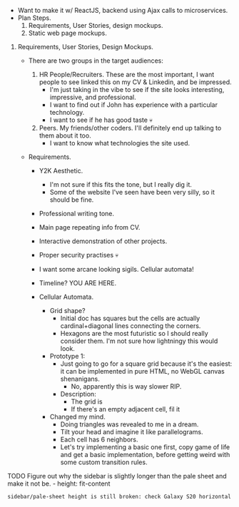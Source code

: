 + Want to make it w/ ReactJS, backend using Ajax calls to microservices.
+ Plan Steps.
	1. Requirements, User Stories, design mockups.
	2. Static web page mockups.

1. Requirements, User Stories, Design Mockups.
	+ There are two groups in the target audiences:
		1. HR People/Recruiters. These are the most important, I want people to see linked this on my CV & Linkedin, and be impressed.
			+ I'm just taking in the vibe to see if the site looks interesting, impressive, and professional.
			+ I want to find out if John has experience with a particular technology.
			+ I want to see if he has good taste 💀
		2. Peers. My friends/other coders. I'll definitely end up talking to them about it too.
			+ I want to know what technologies the site used.

	+ Requirements.
		+ Y2K Aesthetic. 
			+ I'm not sure if this fits the tone, but I really dig it.
			+ Some of the website I've seen have been very silly, so it should be fine.
		+ Professional writing tone.
		+ Main page repeating info from CV.
		+ Interactive demonstration of other projects.
		+ Proper security practises 💀
		
		+ I want some arcane looking sigils. Cellular automata!
		
		+ Timeline? YOU ARE HERE.
		
		+ Cellular Automata.
			+ Grid shape?
				+ Initial doc has squares but the cells are actually cardinal+diagonal lines connecting the corners.
				+ Hexagons are the most futuristic so I should really consider them.
				  I'm not sure how lightningy this would look.
			+ Prototype 1:
				+ Just going to go for a square grid because it's the easiest: it can be implemented in pure HTML,
				  no WebGL canvas shenanigans.
					+ No, apparently this is way slower RIP.
				+ Description:
					+ The grid is 
					+ If there's an empty adjacent cell, fil it
			+ Changed my mind.
				+ Doing triangles was revealed to me in a dream.
				+ Tilt your head and imagine it like parallelograms.
				+ Each cell has 6 neighbors.
				+ Let's try implementing a basic one first, copy game of life and get a basic implementation,
				  before getting weird with some custom transition rules.


TODO
	Figure out why the sidebar is slightly longer than the pale sheet and make it not be.
		- height: fit-content
	
	sidebar/pale-sheet height is still broken: check Galaxy S20 horizontal